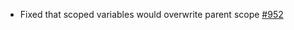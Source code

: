 - Fixed that scoped variables would overwrite parent scope [#952](https://github.com/smarty-php/smarty/issues/952)